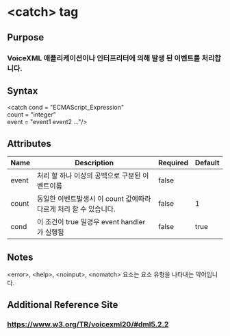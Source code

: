 # \<catch> tag
## Purpose 
### VoiceXML 애플리케이션이나 인터프리터에 의해 발생 된 이벤트를 처리합니다.

## Syntax
\<catch
cond = "ECMAScript_Expression"\
count = "integer"\
event = "event1 event2 ..."/>


## Attributes
|Name |Description |Required |Default|
|-----|------------|---------|-------|
|event|처리 할 하나 이상의 공백으로 구분된 이벤트이름   | false    |      |
|count|동일한 이벤트발생시 이 count 값에따라 다르게 처리 할 수 있습니다.|false|1 |
|cond |이 조건이 true 일경우 event handler 가 실행됨 |false|true |       

## Notes
\<error>, \<help>, \<noinput>, \<nomatch> 요소는 <catch> 요소 유형을 나타내는 약어입니다.
## Additional Reference Site
### https://www.w3.org/TR/voicexml20/#dml5.2.2
